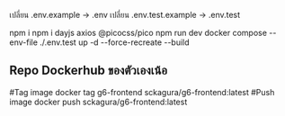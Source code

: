 เปลี่ยน .env.example -> .env
เปลี่ยน .env.test.example -> .env.test

npm i
npm i dayjs axios @picocss/pico
npm run dev
docker compose --env-file ./.env.test up -d --force-recreate --build

## Repo Dockerhub ของตัวเองเน้อ

#Tag image
docker tag g6-frontend sckagura/g6-frontend:latest
#Push image
docker push sckagura/g6-frontend:latest
